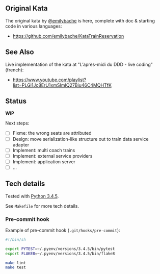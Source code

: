 ## Original Kata

The original kata by [@emilybache](https://twitter.com/emilybache) is here, complete with doc & starting code in various languages:

- <https://github.com/emilybache/KataTrainReservation>


## See Also

Live implementation of the kata at "L’après-midi du DDD - live coding" (french):

- <https://www.youtube.com/playlist?list=PLGl1Jc8ErU1xmSImIQ27Biu46C4MQHTfK>

## Status

**WIP**

Next steps:

- [ ] Fixme: the wrong seats are attributed
- [ ] Design: move serialization-like structure out to train data service adapter
- [ ] Implement: multi coach trains
- [ ] Implement: external service providers
- [ ] Implement: application server
- [ ] ...

## Tech details

Tested with [Python 3.4.5](https://www.python.org/download/releases/3.4.5/).

See `Makefile` for more tech details.

### Pre-commit hook

Example of pre-commit hook (`.git/hooks/pre-commit`):

```sh
#!/bin/sh

export PYTEST=~/.pyenv/versions/3.4.5/bin/pytest
export FLAKE8=~/.pyenv/versions/3.4.5/bin/flake8

make lint
make test
```